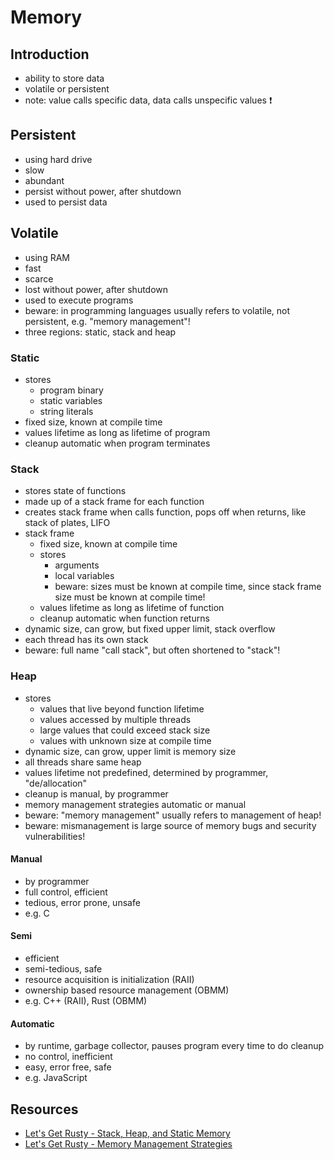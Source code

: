 # Memory



## Introduction

- ability to store data
- volatile or persistent
- note: value calls specific data, data calls unspecific values ❗️



## Persistent

- using hard drive
- slow
- abundant
- persist without power, after shutdown
- used to persist data



## Volatile

- using RAM
- fast
- scarce
- lost without power, after shutdown
- used to execute programs
- beware: in programming languages usually refers to volatile, not persistent, e.g. "memory management"!
- three regions: static, stack and heap

### Static

- stores
  - program binary
  - static variables
  - string literals
- fixed size, known at compile time
- values lifetime as long as lifetime of program
- cleanup automatic when program terminates

### Stack

- stores state of functions
- made up of a stack frame for each function
- creates stack frame when calls function, pops off when returns, like stack of plates, LIFO
- stack frame
  - fixed size, known at compile time
  - stores
    - arguments
    - local variables
    - beware: sizes must be known at compile time, since stack frame size must be known at compile time!
  - values lifetime as long as lifetime of function
  - cleanup automatic when function returns
- dynamic size, can grow, but fixed upper limit, stack overflow
- each thread has its own stack
- beware: full name "call stack", but often shortened to "stack"!

### Heap

- stores
  - values that live beyond function lifetime
  - values accessed by multiple threads
  - large values that could exceed stack size
  - values with unknown size at compile time
- dynamic size, can grow, upper limit is memory size
- all threads share same heap
- values lifetime not predefined, determined by programmer, "de/allocation"
- cleanup is manual, by programmer
- memory management strategies automatic or manual
- beware: "memory management" usually refers to management of heap!
- beware: mismanagement is large source of memory bugs and security vulnerabilities!

#### Manual

- by programmer
- full control, efficient
- tedious, error prone, unsafe
- e.g. C

#### Semi

- efficient
- semi-tedious, safe
- resource acquisition is initialization (RAII)
- ownership based resource management (OBMM)
- e.g. C++ (RAII), Rust (OBMM)

#### Automatic

- by runtime, garbage collector, pauses program every time to do cleanup
- no control, inefficient
- easy, error free, safe
- e.g. JavaScript



## Resources

- [Let's Get Rusty - Stack, Heap, and Static Memory](https://youtube.com/watch?v=NnLdGKoz1ls)
- [Let's Get Rusty - Memory Management Strategies](https://m.youtube.com/watch?v=GUZ_2gGWuPo)
